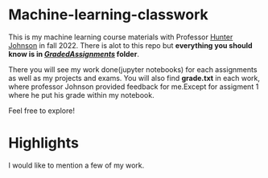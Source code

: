 # Machine-learning-classwork
This is my machine learning course materials with Professor [Hunter Johnson](https://www.linkedin.com/in/hunter-johnson-5114488/) in fall 2022.
There is alot to this repo but **everything you should know is in [_GradedAssignments_](GradedAssignments) folder**. 

There you will see my work done(jupyter notebooks) for each assignments as well as my projects and exams. You will also find **grade.txt** in each work, where professor Johnson provided feedback for me.Except for assigment 1 where he put his grade within my notebook.

Feel free to explore!

# Highlights
I would like to mention a few of my work.
